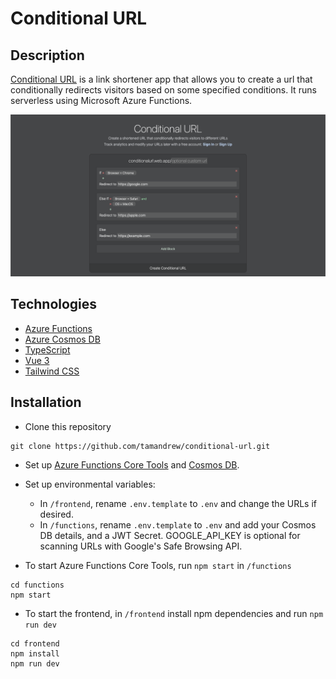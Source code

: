 # Conditional URL

## Description
[Conditional URL](https://conditionalurl.web.app) is a link shortener app that allows you to create a url that conditionally redirects visitors based on some specified conditions. It runs serverless using Microsoft Azure Functions.

![Conditional URL](demo.png)

## Technologies
- [Azure Functions](https://azure.microsoft.com/en-us/products/functions/)
- [Azure Cosmos DB](https://azure.microsoft.com/en-us/services/cosmos-db/)
- [TypeScript](https://www.typescriptlang.org/download)
- [Vue 3](https://v3.vuejs.org/guide/introduction.html)
- [Tailwind CSS](https://tailwindcss.com/docs/guides/create-react-app)

## Installation
- Clone this repository 
```
git clone https://github.com/tamandrew/conditional-url.git
```
- Set up [Azure Functions Core Tools](https://docs.microsoft.com/en-us/azure/azure-functions/functions-run-local?tabs=windows%2Ccsharp%2Cbash) and [Cosmos DB](https://learn.microsoft.com/en-us/azure/cosmos-db/nosql/quickstart-portal).
- Set up environmental variables:
    - In `/frontend`, rename `.env.template` to `.env` and change the URLs if desired.
    - In `/functions`, rename `.env.template` to `.env` and add your Cosmos DB details, and a JWT Secret. GOOGLE_API_KEY is optional for scanning URLs with Google's Safe Browsing API.


- To start Azure Functions Core Tools, run `npm start` in `/functions`
```
cd functions
npm start
```
- To start the frontend, in `/frontend` install npm dependencies and run `npm run dev`
```
cd frontend
npm install
npm run dev
```
